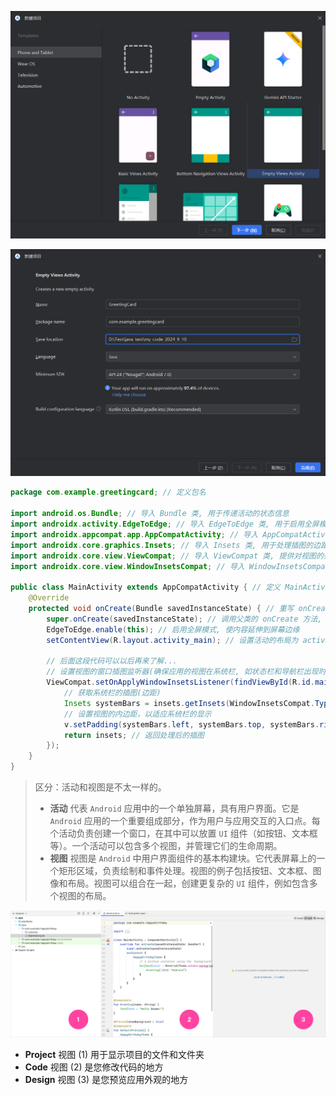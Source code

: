 ![image-20240910192035172](./assets/image-20240910192035172.png)

![image-20240910192128812](./assets/image-20240910192128812.png)

```java
package com.example.greetingcard; // 定义包名

import android.os.Bundle; // 导入 Bundle 类, 用于传递活动的状态信息
import androidx.activity.EdgeToEdge; // 导入 EdgeToEdge 类, 用于启用全屏模式
import androidx.appcompat.app.AppCompatActivity; // 导入 AppCompatActivity 类, 作为活动的基类
import androidx.core.graphics.Insets; // 导入 Insets 类, 用于处理插图的边距
import androidx.core.view.ViewCompat; // 导入 ViewCompat 类, 提供对视图的兼容性支持
import androidx.core.view.WindowInsetsCompat; // 导入 WindowInsetsCompat 类, 用于处理窗口插图

public class MainActivity extends AppCompatActivity { // 定义 MainActivity 类, 继承自 AppCompatActivity
    @Override
    protected void onCreate(Bundle savedInstanceState) { // 重写 onCreate 方法, 活动创建时调用
        super.onCreate(savedInstanceState); // 调用父类的 onCreate 方法, 防止影响原本的行为
        EdgeToEdge.enable(this); // 启用全屏模式, 使内容延伸到屏幕边缘
        setContentView(R.layout.activity_main); // 设置活动的布局为 activity_main.xml 这是一个配置文件, 在项目生成的时候会自动给出

        // 后面这段代码可以以后再来了解...
        // 设置视图的窗口插图监听器(确保应用的视图在系统栏, 如状态栏和导航栏出现时不会被遮挡)
        ViewCompat.setOnApplyWindowInsetsListener(findViewById(R.id.main), (v, insets) -> { // 当系统栏的插图发生变化时(例如状态栏出现或消失), 就会自动调用这里的 Lambda 表达式
            // 获取系统栏的插图(边距)
            Insets systemBars = insets.getInsets(WindowInsetsCompat.Type.systemBars());
            // 设置视图的内边距，以适应系统栏的显示
            v.setPadding(systemBars.left, systemBars.top, systemBars.right, systemBars.bottom);
            return insets; // 返回处理后的插图
        });
    }
}

```

>   区分：活动和视图是不太一样的。
>
>   *   **活动** 代表 `Android` 应用中的一个单独屏幕，具有用户界面。它是 `Android` 应用的一个重要组成部分，作为用户与应用交互的入口点。每个活动负责创建一个窗口，在其中可以放置 `UI` 组件（如按钮、文本框等）。一个活动可以包含多个视图，并管理它们的生命周期。
>   *   **视图** 视图是 `Android` 中用户界面组件的基本构建块。它代表屏幕上的一个矩形区域，负责绘制和事件处理。视图的例子包括按钮、文本框、图像和布局。视图可以组合在一起，创建更复杂的 `UI` 组件，例如包含多个视图的布局。

![1dd07c51c7fff62c](./assets/1dd07c51c7fff62c.png)

*   **Project** 视图 (1) 用于显示项目的文件和文件夹
*   **Code** 视图 (2) 是您修改代码的地方
*   **Design** 视图 (3) 是您预览应用外观的地方